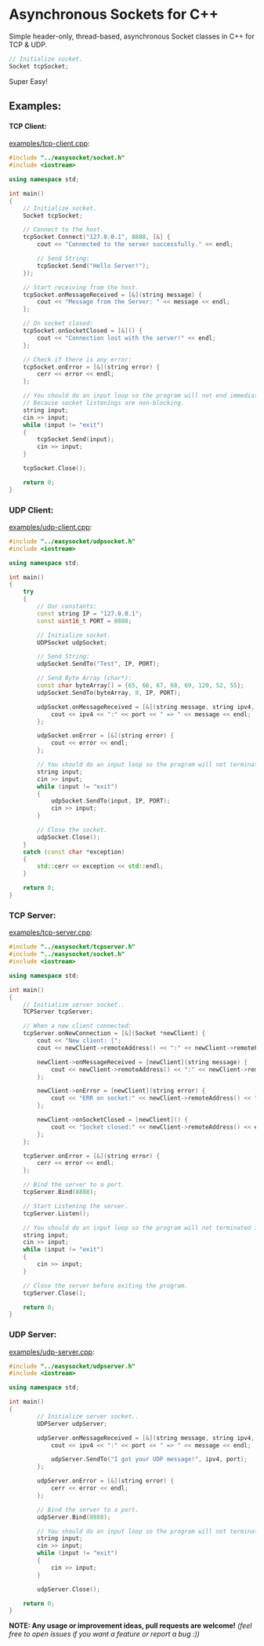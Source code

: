 # Asynchronous Sockets for C++
Simple header-only, thread-based, asynchronous Socket classes in C++ for TCP & UDP.
```cpp
// Initialize socket.
Socket tcpSocket;
```
Super Easy!

## Examples:

#### TCP Client:
[examples/tcp-client.cpp](https://github.com/eminfedar/async-sockets-cpp/blob/master/examples/tcp-client.cpp):
```cpp
#include "../easysocket/socket.h"
#include <iostream>

using namespace std;

int main()
{
    // Initialize socket.
    Socket tcpSocket;

    // Connect to the host.
    tcpSocket.Connect("127.0.0.1", 8888, [&] {
        cout << "Connected to the server successfully." << endl;

        // Send String:
        tcpSocket.Send("Hello Server!");
    });

    // Start receiving from the host.
    tcpSocket.onMessageReceived = [&](string message) {
        cout << "Message from the Server: " << message << endl;
    };

    // On socket closed:
    tcpSocket.onSocketClosed = [&]() {
        cout << "Connection lost with the server!" << endl;
    };

    // Check if there is any error:
    tcpSocket.onError = [&](string error) {
        cerr << error << endl;
    };

    // You should do an input loop so the program will not end immediately:
    // Because socket listenings are non-blocking.
    string input;
    cin >> input;
    while (input != "exit")
    {
        tcpSocket.Send(input);
        cin >> input;
    }

    tcpSocket.Close();

    return 0;
}

```

### UDP Client:
[examples/udp-client.cpp](https://github.com/eminfedar/async-sockets-cpp/blob/master/examples/udp-client.cpp):
```cpp
#include "../easysocket/udpsocket.h"
#include <iostream>

using namespace std;

int main()
{
    try
    {
        // Our constants:
        const string IP = "127.0.0.1";
        const uint16_t PORT = 8888;

        // Initialize socket.
        UDPSocket udpSocket;

        // Send String:
        udpSocket.SendTo("Test", IP, PORT);

        // Send Byte Array (char*):
        const char byteArray[] = {65, 66, 67, 68, 69, 120, 52, 55};
        udpSocket.SendTo(byteArray, 8, IP, PORT);

        udpSocket.onMessageReceived = [&](string message, string ipv4, uint16_t port) {
            cout << ipv4 << ":" << port << " => " << message << endl;
        };

        udpSocket.onError = [&](string error) {
            cout << error << endl;
        };

        // You should do an input loop so the program will not terminated immediately:
        string input;
        cin >> input;
        while (input != "exit")
        {
            udpSocket.SendTo(input, IP, PORT);
            cin >> input;
        }

        // Close the socket.
        udpSocket.Close();
    }
    catch (const char *exception)
    {
        std::cerr << exception << std::endl;
    }

    return 0;
}

```
### TCP Server:
[examples/tcp-server.cpp](https://github.com/eminfedar/async-sockets-cpp/blob/master/examples/tcp-server.cpp):
```cpp
#include "../easysocket/tcpserver.h"
#include "../easysocket/socket.h"
#include <iostream>

using namespace std;

int main()
{
    // Initialize server socket..
    TCPServer tcpServer;

    // When a new client connected:
    tcpServer.onNewConnection = [&](Socket *newClient) {
        cout << "New client: [";
        cout << newClient->remoteAddress() << ":" << newClient->remotePort() << "]" << endl;

        newClient->onMessageReceived = [newClient](string message) {
            cout << newClient->remoteAddress() << ":" << newClient->remotePort() << " => " << message << endl;
        };

        newClient->onError = [newClient](string error) {
            cout << "ERR on socket:" << newClient->remoteAddress() << " => " << error << endl;
        };

        newClient->onSocketClosed = [newClient]() {
            cout << "Socket closed:" << newClient->remoteAddress() << endl;
        };
    };

    tcpServer.onError = [&](string error) {
        cerr << error << endl;
    };

    // Bind the server to a port.
    tcpServer.Bind(8888);

    // Start Listening the server.
    tcpServer.Listen();

    // You should do an input loop so the program will not terminated immediately:
    string input;
    cin >> input;
    while (input != "exit")
    {
        cin >> input;
    }

    // Close the server before exiting the program.
    tcpServer.Close();

    return 0;
}

```

### UDP Server:
[examples/udp-server.cpp](https://github.com/eminfedar/async-sockets-cpp/blob/master/examples/udp-server.cpp):
```cpp
#include "../easysocket/udpserver.h"
#include <iostream>

using namespace std;

int main()
{
        // Initialize server socket..
        UDPServer udpServer;

        udpServer.onMessageReceived = [&](string message, string ipv4, uint16_t port) {
            cout << ipv4 << ":" << port << " => " << message << endl;

            udpServer.SendTo("I got your UDP message!", ipv4, port);
        };

        udpServer.onError = [&](string error) {
            cerr << error << endl;
        };

        // Bind the server to a port.
        udpServer.Bind(8888);

        // You should do an input loop so the program will not terminated immediately:
        string input;
        cin >> input;
        while (input != "exit")
        {
            cin >> input;
        }

        udpServer.Close();

    return 0;
}

```

**NOTE: Any usage or improvement ideas, pull requests are welcome!** *(feel free to open issues if you want a feature or report a bug :))*
